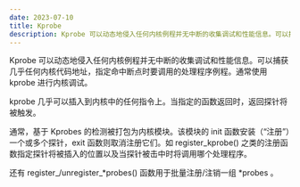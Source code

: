 ```yaml
---
date: 2023-07-10
title: Kprobe
description: Kprobe 可以动态地侵入任何内核例程并无中断的收集调试和性能信息。可以捕获几乎任何内核代码地址，指定命中断点时要调用的处理程序例程。通常使用 kprobe 进行内核调试。kprobe 几乎可以插入到内核中的任何指令上。当指定的函数返回时，返回探针将被触发。通常，基于 Kprobes 的检测被打包为内核模块。该模块的 init 函数安装（“注册”）一个或多个探针，exit 函数则取消注册它们。如 register_kprobe() 之类的注册函数指定探针将被插入的位置以及当探针被击中时将调用哪个处理程序。还有 register_/unregister_probes() 函数用于批量注册/注销一组 probes 。
---
```


Kprobe 可以动态地侵入任何内核例程并无中断的收集调试和性能信息。可以捕获几乎任何内核代码地址，指定命中断点时要调用的处理程序例程。通常使用 kprobe 进行内核调试。

kprobe 几乎可以插入到内核中的任何指令上。当指定的函数返回时，返回探针将被触发。

通常，基于 Kprobes 的检测被打包为内核模块。该模块的 init 函数安装（“注册”）一个或多个探针，exit 函数则取消注册它们。如 register_kprobe() 之类的注册函数指定探针将被插入的位置以及当探针被击中时将调用哪个处理程序。

还有 register_/unregister_*probes() 函数用于批量注册/注销一组 *probes 。
